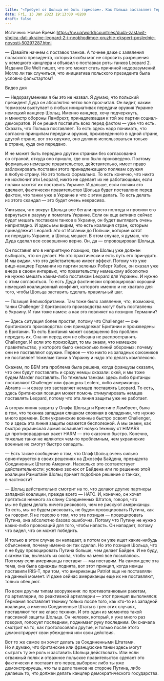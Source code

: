 ```yaml
---
title: "«Требует от Шольца не быть тормозом». Как Польша заставляет Германию «двигаться» в вопросе поставок танков Украине — политолог"
date: Fri, 13 Jan 2023 19:13:00 +0200
draft: false
---
```

Источник: Новое Время https://nv.ua/world/countries/duda-zastavit-sholca-dat-ukraine-leopard-2-i-neobhodimoe-oruzhie-ekspert-poslednie-novosti-50297287.html


— Давайте начнем с поставок танков. А точнее даже с заявления польского президента, который якобы мог не спросить разрешения у немецкого канцлера и объявил о поставках роты танков Leopard 2. Издание Die Welt пишет, что это может стать причиной недоразумений. Могло ли так случиться, что инициатива польского президента была условно фальстартом?

 Видео дня   

— Недоразумением я бы это не назвал. Я думаю, что польский президент Дуда он абсолютно четко все просчитал. Он видит, каким тормозом выступает в любых инициативах передачи оружия Украине немецкий канцлер Шольц. Именно канцлер, хочу подчеркнуть, и министр обороны Ламбрехт, принадлежащая к той же партии социал-демократов. И он решил поставить всех перед фактом — уже что есть. Сказать, что Польша поставляет. То есть здесь надо понимать, что согласно принципам передачи оружия, произведенного в одной стране, другой стране, вот это оружие, оно должно использоваться только в стране, куда оно передано.

И не может быть передано другим странам без согласования со страной, откуда оно пришло, где оно было произведено. Поэтому формально немецкое правительство, действительно, имеет право заблокировать поставки этого принадлежащего полякам оружия в любую страну. Но это только формально. То есть конечно, что никто не исключит эти Leopard, никто не сделает их не работающими, если поляки захотят их поставить Украине. И дальше, если поляки это сделают, фактически правительство Шольца будет поставлено перед фактом, что танки уже в Украине и что с этим делать. То есть делать из этого скандал — это будет очень некрасиво.

Учитывая, что вокруг Шольца все бегали просто полгода и просили его вернуться к разуму и помогать Украине. Если он еще активно сейчас будет мешать поставкам танков в Украину, он будет выглядеть очень неприглядно. И здесь мы видим, что есть коалиция стран, которым принадлежит Leopard: это от Испании до Польши, которые хотят их передать Украине, а Шольц мешает. В этом случае, я думаю, что Дуда сделал все совершенно верно. Он, да — спровоцировал Шольца.

Он поставил его в неприятную позицию, где Шольц уже должен выбирать, что он делает. Но это практически и есть путь его принудить. И мы видим, что это действительно имеет эффект. Потому что уже вице-канцлер Германии из партии зеленых Роберт Хабек, он сказал уже вчера в своем интервью, что правительству немецкому абсолютно не нужно мешать каким-либо поставкам Leopard для Украины. И нужно с этим согласиться. То есть Дуда фактически спровоцировал хороший немецкий коалиционный конфликт, которого именно и не хватало для того, чтобы Шольца заставить сделать правильный шаг.

— Позиция Великобритании. Там тоже было заявление, что, возможно, танки Challenger 2 британского производства могут быть поставлены в Украину. И там тоже намек: а как это повлияет на позицию Германии?

— Здесь ситуация более простая, потому что Challenger — они британского производства: они принадлежат Британии и произведены в Британии. То есть Британия может совершенно без проблем передать их. Она ни перед кем не обязана не распространять Challenger. И если это произойдет, то мы знаем, что немецкое правительство, у которого было «несколько линий обороны»: почему они не поставляют оружие. Первое — что никто из западных союзников не поставляет тяжелые танки в Украину и надо это делать комплексно.

Скажем, по ББМ эта проблема была решена, когда французы сказали, что они будут поставлять и сразу немцы сказали: окей, и мы тоже будем Marder поставлять. По тяжелым танкам: здесь либо британцы поставляют Challenger или французы Leclerc, либо американцы Abrams — и сразу это заставляет немцев поставлять Leopard. То есть, здесь британская позиция может помочь стимулировать немцев поставлять Leopard, потому что эта линия защиты уже не работает.

А вторая линия защиты у Олафа Шольца и Кристине Ламбрехт, была в том, что техника западная слишком сложная в овладении, что нужно много времени. Если украинские военные быстро освоят Challenger, то и здесь эта линия защиты окажется бесполезной. А мы знаем, как быстро украинская армия осваивает новую технику от HIMARS до противорадарных ракет HARM — это сказочно быстро. Конечно, тяжелые танки не являются чем-то проблемным, чем украинские военные не смогут быстро овладеть.

— Есть также сообщение о том, что Олаф Шольц очень сильно ориентируется в своих решениях на Джозефа Байдена, президента Соединенных Штатов Америки. Насколько это соответствует действительности: условно звонок от Байдена или по решению этой коалиции Рамштайн Шольц примет подобное решение о танках, в частности?

— Шольц действительно смотрит на то, что делают другие партнеры западной коалиции, прежде всего — НАТО. И, конечно, он хочет прятаться немного за спину Соединенных Штатов, говоря, что мы не будем делать ничего рискового, чем не рискуют американцы. То есть, мы не будем рисковать, не будем провоцировать Путина, как он говорит. Я не говорю о том, что эта позиция — провоцировать Путина, она абсолютно базово ошибочна. Потому что Путину не нужно каких-либо провокаций для того, чтобы напасть. Он нападает, потому что видел, что он может победить.

И только в этом случае он нападает, а потом он уже ищет какие-нибудь объяснения, почему именно он так сделал. Но это позиция Шольца, что я не буду провоцировать Путина больше, чем делает Байден. И не буду, скажем так, вылезать из окопа, чтобы на меня все посыпалось. Поэтому если американцы поставят — мы поставим. На самом деле эта тема, она была однажды поднята, вот этот принцип, когда немцы поставили IRIS-T, при том, что американцы Patriot еще не поставляли на данный момент. И даже сейчас американцы еще их не поставляют, только обещают.

По всем другим типам вооружения: по противотанковым ракетам, по артиллерии, по реактивной артиллерии — этот принцип выполнялся: Германия поставляет технику только после того, как кто-то из западной коалиции, а именно Соединенные Штаты в трех этих случаях, поставляют тот же класс техники. И это один из моментов такой пассивной защиты Шольца. Он человек, который, я уже много раз говорил, голосует последним, поднимает руку последним. Он сначала смотрит на то, как проголосовали другие, и только после этого демонстрирует свои убеждения или свои действия.

Вот то же самое он хочет делать за Соединенными Штатами. Но я думаю, что британские или французские танки здесь могут сыграть ту же роль и заставить Шольца действовать. Или если отважный поляк и отважное польское правительство сделает это фактически и поставит его перед выбором: либо ты уже демонстрируешь, что ты в деле танков на стороне Путина, либо делаешь то, что должен делать канцлер демократического государства.

